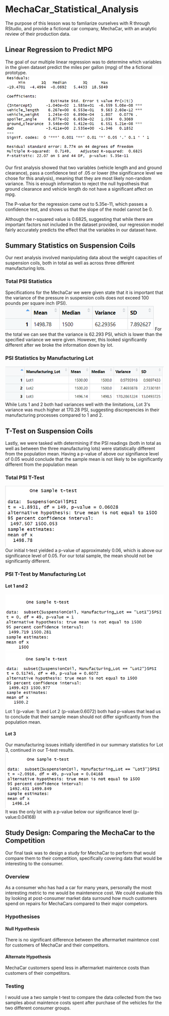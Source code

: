 # MechaCar_Statistical_Analysis
The purpose of this lesson was to famliarize ourselves with R through RStudio, and provide a fictional car company, MechaCar, with an analytic review of their production data.  

## Linear Regression to Predict MPG
The goal of our multiple linear regression was to determine which variables in the given dataset predict the miles per gallon (mpg) of the a fictional prototype. 
![deliverable1](/photos/part1deliverable.png)

Our first analysis showed that two variables (vehicle length and and ground clearance), pass a confidence test of .05 or lower (the significance level we chose for this analysis), meaning that they are most likely non-random variance. This is enough information to reject the null hypothesis that ground clearance and vehicle length do not have a significant affect on mpg.  

The P-value for the regression came out to 5.35e-11, which passes a confidence test, and shows us that the slope of the model cannot be 0.  

Although the r-squared value is 0.6825, suggesting that while there are important factors not included in the dataset provided, our regression model fairly accurately predicts the effect that the variables in our dataset have.  

## Summary Statistics on Suspension Coils
Our next analysis involved manipulating data about the weight capacities of suspension coils, both in total as well as across three different manufacturing lots.  

### Total PSI Statistics
Specifications for the MechaCar we were given state that it is important that the variance of the pressure in suspension coils does not exceed 100 pounds per square inch (PSI).
![deliverable2a](/photos/part2deliverabletotal.png)
For the total we can see that the variance is 62.293 PSI, which is lower than the specified variance we were given. However, this looked significantly different after we broke the information down by lot.

### PSI Statistics by Manufacturing Lot 
![deliverable2b](/photos/part2deliverablelot.png)
While Lots 1 and 2 both had variances well with the limitations, Lot 3's variance was much higher at 170.28 PSI, suggesting discrepencies in their manufacturing processes compared to 1 and 2.  

## T-Test on Suspension Coils
Lastly,  we were tasked with determining if the PSI readings (both in total as well as between the three manufacturing lots) were statistically different from the population mean.  Having a p-value of above our signifiance level of 0.05 would conclude that the sample mean is not likely to be significantly different from the population mean 

### Total PSI T-Test 
![deliverable3](/photos/part3deliverabletotal.png)
Our initial t-test yielded a p-value of approximately 0.06, which is above our significance level of 0.05.  For our total sample,  the mean should not be significantly different.  

### PSI T-Test by Manufacturing Lot

#### Lot 1 and 2 
![deliverable3a](/photos/part3deliverablelot1.png)
![deliverable3b](/photos/part3deliverablelot2.png)
Lot 1 (p-value: 1) and Lot 2 (p-value:0.6072) both had p-values that lead us to conclude that their sample mean should not differ significantly from the population mean. 

#### Lot 3
Our manufacturing issues initially identified in our summary statistics for Lot 3, continued in our T-test results.  
![deliverable3c](/photos/part3deliverablelot3.png)
It was the only lot with a p-value below our significance level (p-value:0.04168)

## Study Design: Comparing the MechaCar to the Competition
Our final task was to design a study for MechaCar to perform that would compare them to their competition, specifically covering data that would be interesting to the consumer. 

### Overview 
As a consumer who has had a car for many years, personally the most interesting metric to me would be maintenence cost.  We could evaluate this by looking at post-consumer market data surround how much customers spend on repairs for MechaCars compared to their major competors.  

### Hypothesises 
#### Null Hypothesis
There is no significant difference between the aftermarket maintence cost for customers of MechaCar and their competitors.  
#### Alternate Hypothesis 
MechaCar customers spend less in aftermarket maintence costs than customers of their competitors.  

### Testing 
I would use a two sample t-test to compare the data collected from the two samples about maintence costs spent after purchase of the vehicles for the two different consumer groups.  


